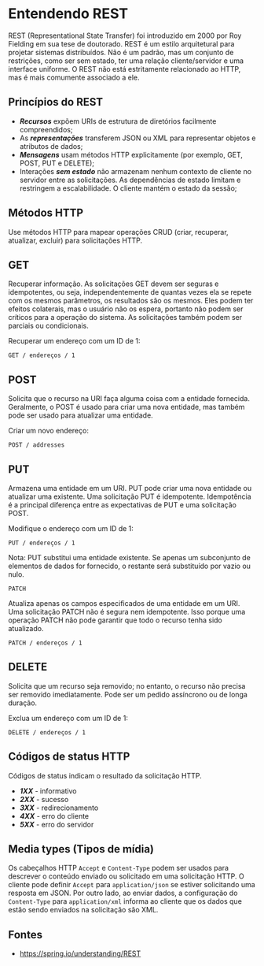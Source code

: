 # Entendendo REST

REST (Representational State Transfer) foi introduzido em 2000 por Roy Fielding em sua tese de doutorado. REST é um estilo arquitetural para projetar sistemas distribuídos. Não é um padrão, mas um conjunto de restrições, como ser sem estado, ter uma relação cliente/servidor e uma interface uniforme. O REST não está estritamente relacionado ao HTTP, mas é mais comumente associado a ele.

## Princípios do REST
- ***Recursos*** expõem URIs de estrutura de diretórios facilmente compreendidos;
- As ***representações*** transferem JSON ou XML para representar objetos e atributos de dados;
- ***Mensagens*** usam métodos HTTP explicitamente (por exemplo, GET, POST, PUT e DELETE);
- Interações ***sem estado*** não armazenam nenhum contexto de cliente no servidor entre as solicitações. As dependências de estado limitam e restringem a escalabilidade. O cliente mantém o estado da sessão;

## Métodos HTTP
Use métodos HTTP para mapear operações CRUD (criar, recuperar, atualizar, excluir) para solicitações HTTP.

## GET
Recuperar informação. As solicitações GET devem ser seguras e idempotentes, ou seja, independentemente de quantas vezes ela se repete com os mesmos parâmetros, os resultados são os mesmos. Eles podem ter efeitos colaterais, mas o usuário não os espera, portanto não podem ser críticos para a operação do sistema. As solicitações também podem ser parciais ou condicionais.

Recuperar um endereço com um ID de 1:

```
GET / endereços / 1
```

## POST

Solicita que o recurso na URI faça alguma coisa com a entidade fornecida. Geralmente, o POST é usado para criar uma nova entidade, mas também pode ser usado para atualizar uma entidade.

Criar um novo endereço:

```
POST / addresses
```

## PUT

Armazena uma entidade em um URI. PUT pode criar uma nova entidade ou atualizar uma existente. Uma solicitação PUT é idempotente. Idempotência é a principal diferença entre as expectativas de PUT e uma solicitação POST.

Modifique o endereço com um ID de 1:

```
PUT / endereços / 1
```

Nota: PUT substitui uma entidade existente. Se apenas um subconjunto de elementos de dados for fornecido, o restante será substituído por vazio ou nulo.

```
PATCH
```

Atualiza apenas os campos especificados de uma entidade em um URI. Uma solicitação PATCH não é segura nem idempotente. Isso porque uma operação PATCH não pode garantir que todo o recurso tenha sido atualizado.

```
PATCH / endereços / 1
```

## DELETE

Solicita que um recurso seja removido; no entanto, o recurso não precisa ser removido imediatamente. Pode ser um pedido assíncrono ou de longa duração.

Exclua um endereço com um ID de 1:

```
DELETE / endereços / 1
```

## Códigos de status HTTP
Códigos de status indicam o resultado da solicitação HTTP.

- ***1XX*** - informativo
- ***2XX*** - sucesso
- ***3XX*** - redirecionamento
- ***4XX*** - erro do cliente
- ***5XX*** - erro do servidor

## Media types (Tipos de mídia)

Os cabeçalhos HTTP ```Accept``` e ```Content-Type``` podem ser usados ​​para descrever o conteúdo enviado ou solicitado em uma solicitação HTTP. O cliente pode definir ```Accept``` para ```application/json``` se estiver solicitando uma resposta em JSON. Por outro lado, ao enviar dados, a configuração do ```Content-Type``` para ```application/xml``` informa ao cliente que os dados que estão sendo enviados na solicitação são XML.

## Fontes

- https://spring.io/understanding/REST
